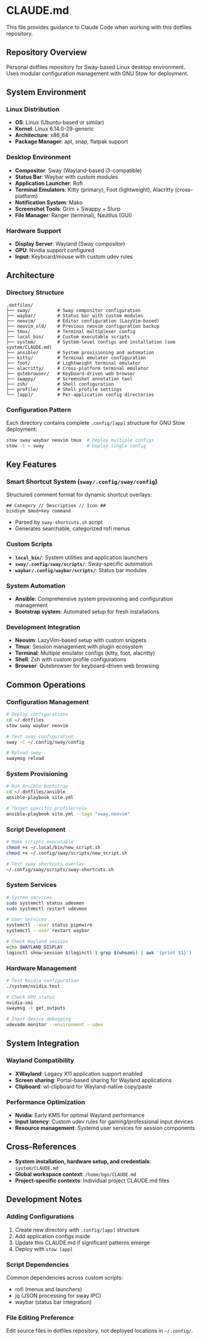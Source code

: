# CLAUDE.md

This file provides guidance to Claude Code when working with this dotfiles repository.

## Repository Overview

Personal dotfiles repository for Sway-based Linux desktop environment. Uses modular configuration management with GNU Stow for deployment.

## System Environment

### Linux Distribution
- **OS**: Linux (Ubuntu-based or similar)
- **Kernel**: Linux 6.14.0-29-generic
- **Architecture**: x86_64
- **Package Manager**: apt, snap, flatpak support

### Desktop Environment
- **Compositor**: Sway (Wayland-based i3-compatible)
- **Status Bar**: Waybar with custom modules
- **Application Launcher**: Rofi
- **Terminal Emulators**: Kitty (primary), Foot (lightweight), Alacritty (cross-platform)
- **Notification System**: Mako
- **Screenshot Tools**: Grim + Swappy + Slurp
- **File Manager**: Ranger (terminal), Nautilus (GUI)

### Hardware Support
- **Display Server**: Wayland (Sway compositor)
- **GPU**: Nvidia support configured
- **Input**: Keyboard/mouse with custom udev rules

## Architecture

### Directory Structure

```
.dotfiles/
├── sway/          # Sway compositor configuration
├── waybar/        # Status bar with custom modules
├── neovim/        # Editor configuration (LazyVim-based)
├── neovim_old/    # Previous neovim configuration backup
├── tmux/          # Terminal multiplexer config
├── local_bin/     # Custom executable scripts
├── system/        # System-level configs and installation (see system/CLAUDE.md)
├── ansible/       # System provisioning and automation
├── kitty/         # Terminal emulator configuration
├── foot/          # Lightweight terminal emulator
├── alacritty/     # Cross-platform terminal emulator
├── qutebrowser/   # Keyboard-driven web browser
├── swappy/        # Screenshot annotation tool
├── zsh/           # Shell configuration
├── profile/       # Shell profile settings
└── [app]/         # Per-application config directories
```

### Configuration Pattern

Each directory contains complete `.config/[app]` structure for GNU Stow deployment:

```bash
stow sway waybar neovim tmux  # Deploy multiple configs
stow -t ~ sway                # Deploy single config
```

## Key Features

### Smart Shortcut System (`sway/.config/sway/config`)

Structured comment format for dynamic shortcut overlays:

```
## Category // Description // Icon ##
bindsym $mod+key command
```

- Parsed by `sway-shortcuts.sh` script
- Generates searchable, categorized rofi menus

### Custom Scripts

- **`local_bin/`**: System utilities and application launchers
- **`sway/.config/sway/scripts/`**: Sway-specific automation
- **`waybar/.config/waybar/scripts/`**: Status bar modules

### System Automation

- **Ansible**: Comprehensive system provisioning and configuration management
- **Bootstrap system**: Automated setup for fresh installations

### Development Integration

- **Neovim**: LazyVim-based setup with custom snippets
- **Tmux**: Session management with plugin ecosystem
- **Terminal**: Multiple emulator configs (kitty, foot, alacritty)
- **Shell**: Zsh with custom profile configurations
- **Browser**: Qutebrowser for keyboard-driven web browsing

## Common Operations

### Configuration Management

```bash
# Deploy configurations
cd ~/.dotfiles
stow sway waybar neovim

# Test sway configuration
sway -C ~/.config/sway/config

# Reload sway
swaymsg reload
```

### System Provisioning

```bash
# Run Ansible bootstrap
cd ~/.dotfiles/ansible
ansible-playbook site.yml

# Target specific profile/role
ansible-playbook site.yml --tags "sway,neovim"
```

### Script Development

```bash
# Make scripts executable
chmod +x ~/.local/bin/new_script.sh
chmod +x ~/.config/sway/scripts/new_script.sh

# Test sway shortcuts overlay
~/.config/sway/scripts/sway-shortcuts.sh
```

### System Services

```bash
# System services
sudo systemctl status udevmon
sudo systemctl restart udevmon

# User services  
systemctl --user status pipewire
systemctl --user restart waybar

# Check Wayland session
echo $WAYLAND_DISPLAY
loginctl show-session $(loginctl | grep $(whoami) | awk '{print $1}')
```

### Hardware Management

```bash
# Test Nvidia configuration
./system/nvidia.test

# Check GPU status
nvidia-smi
swaymsg -t get_outputs

# Input device debugging
udevadm monitor --environment --udev
```

## System Integration

### Wayland Compatibility
- **XWayland**: Legacy X11 application support enabled
- **Screen sharing**: Portal-based sharing for Wayland applications
- **Clipboard**: wl-clipboard for Wayland-native copy/paste

### Performance Optimization
- **Nvidia**: Early KMS for optimal Wayland performance
- **Input latency**: Custom udev rules for gaming/professional input devices
- **Resource management**: Systemd user services for session components

## Cross-References

- **System installation, hardware setup, and credentials**: `system/CLAUDE.md`
- **Global workspace context**: `/home/bgo/CLAUDE.md`
- **Project-specific contexts**: Individual project CLAUDE.md files

## Development Notes

### Adding Configurations

1. Create new directory with `.config/[app]` structure
2. Add application configs inside
3. Update this CLAUDE.md if significant patterns emerge
4. Deploy with `stow [app]`

### Script Dependencies

Common dependencies across custom scripts:

- rofi (menus and launchers)
- jq (JSON processing for sway IPC)
- waybar (status bar integration)

### File Editing Preference

Edit source files in dotfiles repository, not deployed locations in `~/.config/`.

